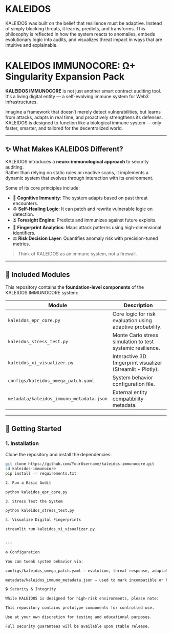 # KALEIDOS
KALEIDOS was built on the belief that resilience must be adaptive. Instead of simply blocking threats, it learns, predicts, and transforms. This philosophy is reflected in how the system reacts to anomalies, embeds evolutionary logic into audits, and visualizes threat impact in ways that are intuitive and explainable.
# KALEIDOS IMMUNOCORE: Ω+ Singularity Expansion Pack

**KALEIDOS IMMUNOCORE** is not just another smart contract auditing tool.  
It's a living digital entity — a self-evolving immune system for Web3 infrastructures.

Imagine a framework that doesn’t merely detect vulnerabilities, but learns from attacks, adapts in real time, and proactively strengthens its defenses.  
KALEIDOS is designed to function like a biological immune system — only faster, smarter, and tailored for the decentralized world.

---

## ✨ What Makes KALEIDOS Different?

KALEIDOS introduces a **neuro-immunological approach** to security auditing.  
Rather than relying on static rules or reactive scans, it implements a dynamic system that evolves through interaction with its environment.

Some of its core principles include:

- 🧠 **Cognitive Immunity**: The system adapts based on past threat encounters.
- ♻️ **Self-Healing Logic**: It can patch and rewrite vulnerable logic on detection.
- ⏳ **Foresight Engine**: Predicts and immunizes against future exploits.
- 🔬 **Fingerprint Analytics**: Maps attack patterns using high-dimensional identifiers.
- ⚖️ **Risk Decision Layer**: Quantifies anomaly risk with precision-tuned metrics.

> Think of KALEIDOS as an immune system, not a firewall.

---

## 🧰 Included Modules

This repository contains the **foundation-level components** of the KALEIDOS IMMUNOCORE system:

| Module                          | Description                                                |
|---------------------------------|------------------------------------------------------------|
| `kaleidos_epr_core.py`          | Core logic for risk evaluation using adaptive probability. |
| `kaleidos_stress_test.py`       | Monte Carlo stress simulation to test systemic resilience. |
| `kaleidos_xi_visualizer.py`     | Interactive 3D fingerprint visualizer (Streamlit + Plotly).|
| `configs/kaleidos_omega_patch.yaml` | System behavior configuration file.                        |
| `metadata/kaleidos_immuno_metadata.json` | External entity compatibility metadata.                   |

---

## 🚀 Getting Started

### 1. Installation

Clone the repository and install the dependencies:

```bash
git clone https://github.com/YourUsername/kaleidos-immunocore.git
cd kaleidos-immunocore
pip install -r requirements.txt

2. Run a Basic Audit

python kaleidos_epr_core.py

3. Stress Test the System

python kaleidos_stress_test.py

4. Visualize Digital Fingerprints

streamlit run kaleidos_xi_visualizer.py


---

⚙️ Configuration

You can tweak system behavior via:

configs/kaleidos_omega_patch.yaml — evolution, threat response, adaptation rate

metadata/kaleidos_immuno_metadata.json — used to mark incompatible or high-risk external entities.

🔒 Security & Integrity

While KALEIDOS is designed for high-risk environments, please note:

This repository contains prototype components for controlled use.

Use at your own discretion for testing and educational purposes.

Full security guarantees will be available upon stable release.
